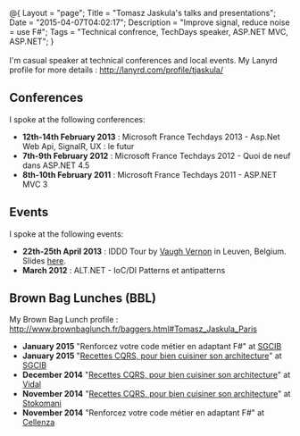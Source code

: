 @{
    Layout = "page";
    Title = "Tomasz Jaskula's talks and presentations";
    Date = "2015-04-07T04:02:17";
    Description = "Improve signal, reduce noise = use F#";
    Tags = "Technical confrence, TechDays speaker, ASP.NET MVC, ASP.NET";
}
<br /><br />
I'm casual speaker at technical conferences and local events. My Lanyrd profile for more details : <a href="http://lanyrd.com/profile/tjaskula/">http://lanyrd.com/profile/tjaskula/</a>

## Conferences

I spoke at the following conferences:

- **12th-14th February 2013** : Microsoft France Techdays 2013 - Asp.Net Web Api, SignalR, UX : le futur
- **7th-9th February 2012** : Microsoft France Techdays 2012 - Quoi de neuf dans ASP.NET 4.5
- **8th-10th February 2011** : Microsoft France Techdays 2011 - ASP.NET MVC 3

## Events

I spoke at the following events:

- **22th-25th April 2013** : IDDD Tour by [Vaugh Vernon](https://twitter.com/vaughnvernon) in Leuven, Belgium. Slides [here](http://fr.slideshare.net/tjaskula/leveraging-more-then-ddd-lite-in-the-startup-project).
- **March 2012** : ALT.NET - IoC/DI Patterns et antipatterns

## Brown Bag Lunches (BBL)

My Brown Bag Lunch profile : <a href="http://www.brownbaglunch.fr/baggers.html#Tomasz_Jaskula_Paris">http://www.brownbaglunch.fr/baggers.html#Tomasz_Jaskula_Paris</a>

- **January 2015** "Renforcez votre code métier en adaptant F#" at [SGCIB](https://www.sgcib.com)
- **January 2015** "[Recettes CQRS, pour bien cuisiner son architecture](http://fr.slideshare.net/tjaskula/cqr-sv2)" at [SGCIB](https://www.sgcib.com)
- **December 2014** "[Recettes CQRS, pour bien cuisiner son architecture](http://fr.slideshare.net/tjaskula/cqr-sv2)" at [Vidal](http://www.vidal.fr)
- **November 2014** "[Recettes CQRS, pour bien cuisiner son architecture](http://fr.slideshare.net/tjaskula/cqr-sv2)" at [Stokomani](http://www.stokomani.fr)
- **November 2014** "Renforcez votre code métier en adaptant F#" at [Cellenza](http://www.cellenza.com)